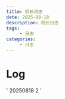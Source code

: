 ```yaml
---
title: 机长日志
date: 2025-08-18
description: 机长日志
tags:
     - 日志
categories:
     - 日志
---
```

# Log
'
20250818 2
'


